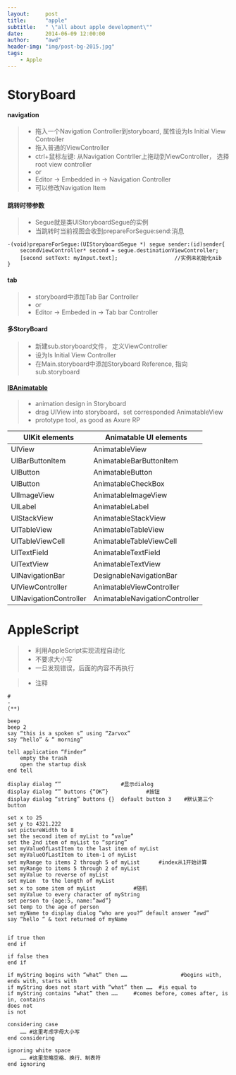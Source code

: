 ```yaml
---
layout:     post
title:      "apple"
subtitle:   " \"all about apple development\""
date:       2014-06-09 12:00:00
author:     "awd"
header-img: "img/post-bg-2015.jpg"
tags:
    - Apple
---
```

# StoryBoard

#### navigation
> - 拖入一个Navigation Controller到storyboard, 属性设为Is Initial View Controller
> - 拖入普通的ViewController
> - ctrl+鼠标左键: 从Navigation Contrller上拖动到ViewController， 选择 root view controller
> - or
> - Editor -> Embedded in -> Navigation Controller
> - 可以修改Navigation Item




#### 跳转时带参数
> - Segue就是类UIStoryboardSegue的实例
> - 当跳转时当前视图会收到prepareForSegue:send:消息

```
-(void)prepareForSegue:(UIStoryboardSegue *) segue sender:(id)sender{
	secondViewController* second = segue.destinationViewController;        
	[second setText: myInput.text];                  //实例未初始化nib
}
```



#### tab
> - storyboard中添加Tab Bar Controller
> - or
> - Editor -> Embeded in -> Tab bar Controller




#### 多StoryBoard

> - 新建sub.storyboard文件， 定义ViewController
> - 设为Is Initial View Controller
> - 在Main.storyboard中添加Storyboard Reference, 指向sub.storyboard


 
#### [IBAnimatable](https://github.com/JakeLin/IBAnimatable)
> - animation design in Storyboard
> - drag UIView into storyboard，set corresponded AnimatableView
> - prototype tool, as good as Axure RP

|UIKit elements         |Animatable UI elements         |
| --------------------- | ----------------------------- |
|UIView                 |AnimatableView                 |
|UIBarButtonItem        |AnimatableBarButtonItem        |
|UIButton               |AnimatableButton               |
|UIButton               |AnimatableCheckBox             |
|UIImageView            |AnimatableImageView            | 
|UILabel                |AnimatableLabel                |
|UIStackView            |AnimatableStackView            |
|UITableView            |AnimatableTableView            |
|UITableViewCell        |AnimatableTableViewCell        | 
|UITextField            |AnimatableTextField            | 
|UITextView             |AnimatableTextView             |
|UINavigationBar        |DesignableNavigationBar        |
|UIViewController       |AnimatableViewController       |
|UINavigationController |AnimatableNavigationController |






# AppleScript

> - 利用AppleScript实现流程自动化
> - 不要求大小写
> - 一旦发现错误，后面的内容不再执行

> - 注释

```
#
-
(**)
```

```
beep	
beep 2
say “this is a spoken s” using “Zarvox”
say “hello” & “ morning”

tell application “Finder”
	empty the trash
	open the startup disk
end tell

display dialog “”					#显示dialog
display dialog “” buttons {“OK”}			#按钮
display dialog “string” buttons {}  default button 3    #默认第三个button 

set x to 25
set y to 4321.222
set pictureWidth to 8
set the second item of myList to “value”
set the 2nd item of myList to “spring”
set myValueOfLastItem to the last item of myList
set myValueOfLastItem to item-1 of myList
set myRange to items 2 through 5 of myList		#index从1开始计算
set myRange to items 5 through 2 of myList
set myValue to reverse of myList
set myLen  to the length of myList
set x to some item of myList 			#随机
set myValue to every character of myString
set person to {age:5, name:”awd”}
set temp to the age of person
set myName to display dialog “who are you?” default answer “awd”
say “hello “ & text returned of myName


if true then
end if

if false then 
end if

if myString begins with “what” then ……                 #begins with, ends with, starts with
if myString does not start with “what” then ……	#is equal to 
if myString contains “what” then ……		#comes before, comes after, is in, contains
does not 
is not

considering case
	…… #这里考虑字母大小写
end considering

ignoring white space
	…… #这里忽略空格、换行、制表符
end ignoring
```
